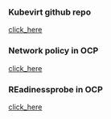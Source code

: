 ### Kubevirt github repo 

[click_here](https://github.com/kubevirt/kubevirt.git)

### Network policy in OCP 

[click_here](https://kubernetes.io/docs/concepts/services-networking/network-policies/)

### REadinessprobe in OCP 

[click_here](https://kubernetes.io/docs/tasks/configure-pod-container/configure-liveness-readiness-startup-probes/)